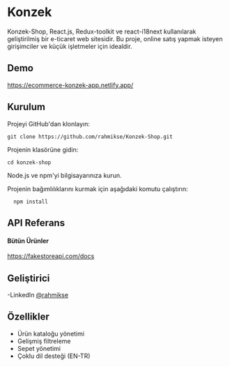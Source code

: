 # Konzek

Konzek-Shop, React.js, Redux-toolkit ve react-i18next kullanılarak geliştirilmiş bir e-ticaret web sitesidir. Bu proje, online satış yapmak isteyen girişimciler ve küçük işletmeler için idealdir.

## Demo

https://ecommerce-konzek-app.netlify.app/

## Kurulum

Projeyi GitHub'dan klonlayın:

```
git clone https://github.com/rahmikse/Konzek-Shop.git
```

Projenin klasörüne gidin:

```
cd konzek-shop
```

Node.js ve npm'yi bilgisayarınıza kurun.

Projenin bağımlılıklarını kurmak için aşağıdaki komutu çalıştırın:

```
  npm install
```

## API Referans

#### Bütün Ürünler

https://fakestoreapi.com/docs

## Geliştirici

-LinkedIn [@rahmikse](https://www.linkedin.com/in/rahmi-k%C3%B6se/)

## Özellikler

- Ürün kataloğu yönetimi
- Gelişmiş filtreleme
- Sepet yönetimi
- Çoklu dil desteği (EN-TR)
